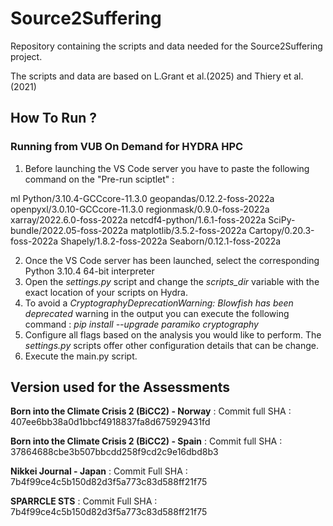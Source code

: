 # Source2Suffering

Repository containing the scripts and data needed for the Source2Suffering project. 

The scripts and data are based on L.Grant et al.(2025) and Thiery et al.(2021) 

## How To Run ?

### Running from VUB On Demand for HYDRA HPC

1. Before launching the VS Code server you have to paste the following command on the "Pre-run sciptlet" :

ml Python/3.10.4-GCCcore-11.3.0 geopandas/0.12.2-foss-2022a openpyxl/3.0.10-GCCcore-11.3.0 regionmask/0.9.0-foss-2022a xarray/2022.6.0-foss-2022a netcdf4-python/1.6.1-foss-2022a SciPy-bundle/2022.05-foss-2022a matplotlib/3.5.2-foss-2022a Cartopy/0.20.3-foss-2022a Shapely/1.8.2-foss-2022a Seaborn/0.12.1-foss-2022a

2. Once the VS Code server has been launched, select the corresponding Python 3.10.4 64-bit interpreter
3. Open the _settings.py_ script and change the _scripts_dir_ variable with the exact location of your scripts on Hydra.
4. To avoid a _CryptographyDeprecationWarning: Blowfish has been deprecated_ warning in the output you can execute the following command : _pip install --upgrade paramiko cryptography_
5. Configure all flags based on the analysis you would like to perform. The _settings.py_ scripts offer other configuration details that can be change.
6. Execute the main.py script.

## Version used for the Assessments 

 **Born into the Climate Crisis 2 (BiCC2) - Norway** : Commit full SHA : 407ee6bb38a0d1bbcf4918837fa8d675929431fd

 **Born into the Climate Crisis 2 (BiCC2) - Spain** : Commit full SHA : 37864688cbe3b507bbcdd258f9cd2c9e16dbd8b3

 **Nikkei Journal - Japan** : Commit Full SHA : 7b4f99ce4c5b150d82d3f5a773c83d588ff21f75

 **SPARRCLE STS** : Commit Full SHA : 7b4f99ce4c5b150d82d3f5a773c83d588ff21f75